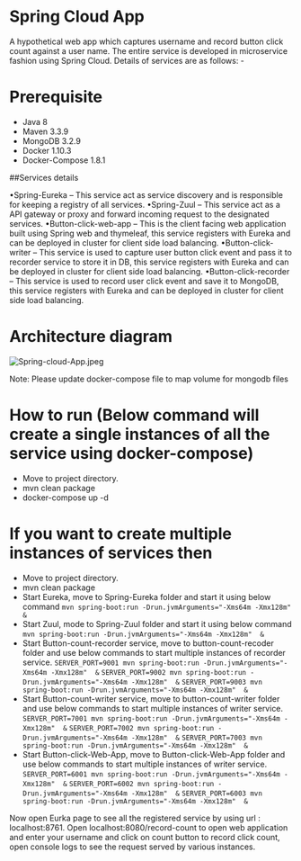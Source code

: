 # Spring Cloud App
A hypothetical web app which captures username and record button click count against a user name. The entire service is developed in microservice fashion using Spring Cloud. Details of services are as follows: - 

# Prerequisite
- Java 8
- Maven 3.3.9
- MongoDB 3.2.9
- Docker 1.10.3
- Docker-Compose 1.8.1

##Services details

•Spring-Eureka – This service act as service discovery and is responsible for keeping a registry of all services.
•Spring-Zuul – This service act as a API gateway or proxy and forward incoming request to the designated services.
•Button-click-web-app – This is the client facing web application built using Spring web and thymeleaf, this service  registers with Eureka and can be deployed in cluster for client side load balancing.
•Button-click-writer – This service is used to capture user button click event and pass it to recorder service to store it in DB, this service registers with Eureka and can be deployed in cluster for client side load balancing.
•Button-click-recorder – This service is used to record user click event and save it to MongoDB, this service registers with Eureka and can be deployed in cluster for client side load balancing.

# Architecture diagram
![Spring-cloud-App.jpeg](https://www.dropbox.com/s/9udbcv3nmhvzifh/Spring-cloud-App.jpeg?dl=0&raw=1)

Note: Please update docker-compose file to map volume for mongodb files 

# How to run (Below command will create a single instances of all the service using docker-compose)

- Move to project directory.
- mvn clean package
- docker-compose up -d

# If you want to create multiple instances of services then

- Move to project directory.
- mvn clean package
- Start Eureka, move to Spring-Eureka folder and start it using below command
    `mvn spring-boot:run -Drun.jvmArguments="-Xms64m -Xmx128m"  &`
- Start Zuul, mode to Spring-Zuul folder and start it using below command
    `mvn spring-boot:run -Drun.jvmArguments="-Xms64m -Xmx128m"  &`
- Start Button-count-recorder service, move to button-count-recoder folder and use below commands to start multiple instances of recorder service.
    `SERVER_PORT=9001 mvn spring-boot:run -Drun.jvmArguments="-Xms64m -Xmx128m"  &`
    `SERVER_PORT=9002 mvn spring-boot:run -Drun.jvmArguments="-Xms64m -Xmx128m"  &`
    `SERVER_PORT=9003 mvn spring-boot:run -Drun.jvmArguments="-Xms64m -Xmx128m"  &`
- Start Button-count-writer service, move to button-count-writer folder and use below commands to start multiple instances of writer service.
    `SERVER_PORT=7001 mvn spring-boot:run -Drun.jvmArguments="-Xms64m -Xmx128m"  &`
    `SERVER_PORT=7002 mvn spring-boot:run -Drun.jvmArguments="-Xms64m -Xmx128m"  &`
    `SERVER_PORT=7003 mvn spring-boot:run -Drun.jvmArguments="-Xms64m -Xmx128m"  &`
- Start Button-click-Web-App, move to Button-click-Web-App folder and use below commands to start multiple instances of writer service.
    `SERVER_PORT=6001 mvn spring-boot:run -Drun.jvmArguments="-Xms64m -Xmx128m"  &`
    `SERVER_PORT=6002 mvn spring-boot:run -Drun.jvmArguments="-Xms64m -Xmx128m"  &`
    `SERVER_PORT=6003 mvn spring-boot:run -Drun.jvmArguments="-Xms64m -Xmx128m"  &`

Now open Eurka page to see all the registered service by using url : localhost:8761.
Open localhost:8080/record-count to open web application and enter your username and click on count button to record click count, open console logs to see the request served by various instances.



